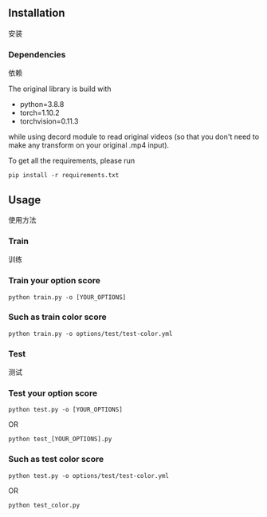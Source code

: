 ## Installation
安装

### Dependencies
依赖

The original library is build with

- python=3.8.8
- torch=1.10.2
- torchvision=0.11.3

while using decord module to read original videos (so that you don't need to make any transform on your original .mp4 input).

To get all the requirements, please run

```shell
pip install -r requirements.txt
```

## Usage
使用方法
### Train
训练
### Train your option score
```
python train.py -o [YOUR_OPTIONS]
```
### Such as train color score
```
python train.py -o options/test/test-color.yml
```
### Test
测试

### Test your option score
```
python test.py -o [YOUR_OPTIONS]
```
OR
```
python test_[YOUR_OPTIONS].py
```

### Such as test color score
```
python test.py -o options/test/test-color.yml
```
OR
```
python test_color.py
```